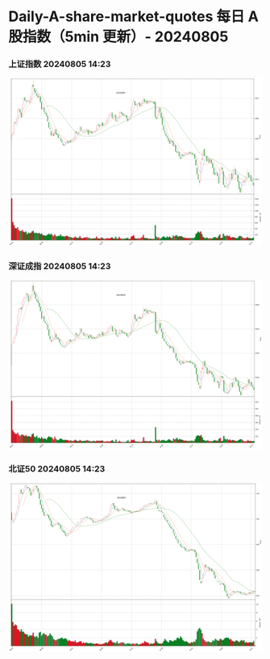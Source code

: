
# Daily-A-share-market-quotes 每日 A 股指数（5min 更新）- 20240805

### 上证指数 20240805 14:23
![](./fig/2024/8/20240805-sh000001.png)

### 深证成指 20240805 14:23
![](./fig/2024/8/20240805-sz399001.png)

### 北证50 20240805 14:23
![](./fig/2024/8/20240805-bj899050.png)
